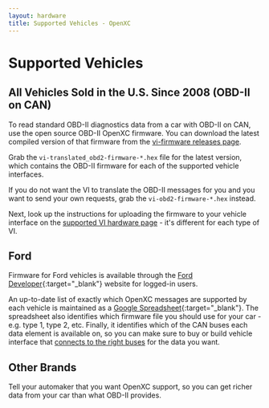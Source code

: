 ```yaml
---
layout: hardware
title: Supported Vehicles - OpenXC
---
```


<div class="page-header">
    <h1>Supported Vehicles</h1>
</div>

## All Vehicles Sold in the U.S. Since 2008 (OBD-II on CAN)

To read standard OBD-II diagnostics data from a car with OBD-II on CAN, use the
open source OBD-II OpenXC firmware. You can download the latest compiled
version of that firmware from the [vi-firmware releases
page](https://github.com/openxc/vi-firmware/releases).

Grab the `vi-translated_obd2-firmware-*.hex` file for the latest version, which
contains the OBD-II firmware for each of the supported vehicle interfaces.

If you do not want the VI to translate the OBD-II messages for you and you want
to send your own requests, grab the `vi-obd2-firmware-*.hex` instead.

Next, look up the instructions for uploading the firmware to your vehicle
interface on the
[supported VI hardware page](/vehicle-interface/hardware.html) - it's different for each
type of VI.

## Ford

Firmware for Ford vehicles is available through the [Ford
Developer](https://developer.ford.com){:target="_blank"} website for logged-in users.

An up-to-date list of exactly which OpenXC messages are supported by each
vehicle is maintained as a [Google
Spreadsheet](https://docs.google.com/spreadsheet/ccc?key=0Ajz-75u_7nEydFJxUG4yOVZ1NXJlcjNvdzdSTDdyY0E){:target="_blank"}.
The spreadsheet also identifies which firmware file you should use for your car - e.g.
type 1, type 2, etc. Finally, it identifies which of the CAN buses each data
element is available on, so you can make sure to buy or build vehicle interface
that [connects to the right buses](/vehicle-interface/hardware.html#obd-pins) for the data you
want.

## Other Brands

Tell your automaker that you want OpenXC support, so you can get richer data
from your car than what OBD-II provides.
